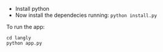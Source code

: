 - Install python
- Now install the dependecies running: `python install.py`

To run the app:
```
cd langly
python app.py
```